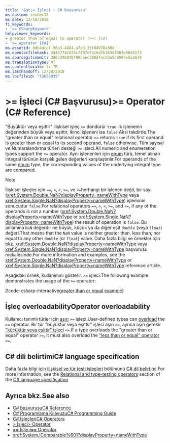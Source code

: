 ```yaml
---
title: '&gt;= İşleci - C# başvurusu'
ms.custom: seodec18
ms.date: 12/18/2018
f1_keywords:
- '>=_CSharpKeyword'
helpviewer_keywords:
- greater than or equal to operator (>=) [C#]
- '>= operator [C#]'
ms.assetid: 0db4dcaf-56a3-4884-a7ad-35f64978a58d
ms.openlocfilehash: 34437742d33cff97e53c6dfb163df083e80d41f3
ms.sourcegitcommit: 3d0c29b878f00caec288dfecb3a5c959de5aa629
ms.translationtype: MT
ms.contentlocale: tr-TR
ms.lasthandoff: 12/20/2018
ms.locfileid: "53655939"
---
```

# <a name="gt-operator-c-reference"></a><span data-ttu-id="d653b-102">&gt;= İşleci (C# Başvurusu)</span><span class="sxs-lookup"><span data-stu-id="d653b-102">&gt;= Operator (C# Reference)</span></span>

<span data-ttu-id="d653b-103">"Büyüktür veya eşittir" ilişkisel işleç `>=` döndürür `true` ilk işlenenin değerinden büyük veya eşittir, ikinci işleneni ise `false` Aksi takdirde.</span><span class="sxs-lookup"><span data-stu-id="d653b-103">The "greater than or equal" relational operator `>=` returns `true` if its first operand is greater than or equal to its second operand, `false` otherwise.</span></span> <span data-ttu-id="d653b-104">Tüm sayısal ve Numaralandırma türleri desteği `>=` işleci.</span><span class="sxs-lookup"><span data-stu-id="d653b-104">All numeric and  enumeration types support the `>=` operator.</span></span> <span data-ttu-id="d653b-105">Aynı işlenenleri için [enum](../keywords/enum.md) türü, temel alınan integral türünün karşılık gelen değerleri karşılaştırılır.</span><span class="sxs-lookup"><span data-stu-id="d653b-105">For operands of the same [enum](../keywords/enum.md) type, the corresponding values of the underlying integral type are compared.</span></span>

> [!NOTE]
> <span data-ttu-id="d653b-106">İlişkisel işleçler için `==`, `>`, `<`, `>=`, ve `<=`herhangi bir işlenen değil, bir sayı (<xref:System.Double.NaN?displayProperty=nameWithType> veya <xref:System.Single.NaN?displayProperty=nameWithType>) işleminin sonucudur `false`.</span><span class="sxs-lookup"><span data-stu-id="d653b-106">For relational operators `==`, `>`, `<`, `>=`, and `<=`, if any of the operands is not a number (<xref:System.Double.NaN?displayProperty=nameWithType> or <xref:System.Single.NaN?displayProperty=nameWithType>) the result of operation is `false`.</span></span> <span data-ttu-id="d653b-107">Bu anlamına `NaN` değerdir ne büyük, küçük ya da diğer eşit `double` (veya `float`) değeri.</span><span class="sxs-lookup"><span data-stu-id="d653b-107">That means that the `NaN` value is neither greater than, less than, nor equal to any other `double` (or `float`) value.</span></span> <span data-ttu-id="d653b-108">Daha fazla bilgi ve örnekler için bkz. <xref:System.Double.NaN?displayProperty=nameWithType> veya <xref:System.Single.NaN?displayProperty=nameWithType> başvurusu makalesinde.</span><span class="sxs-lookup"><span data-stu-id="d653b-108">For more information and examples, see the <xref:System.Double.NaN?displayProperty=nameWithType> or <xref:System.Single.NaN?displayProperty=nameWithType> reference article.</span></span>

<span data-ttu-id="d653b-109">Aşağıdaki örnek, kullanımını gösterir. `>=` işleci:</span><span class="sxs-lookup"><span data-stu-id="d653b-109">The following example demonstrates the usage of the `>=` operator:</span></span>

[!code-csharp-interactive[greater than or equal example](~/samples/snippets/csharp/language-reference/operators/GreaterAndLessOperatorsExamples.cs#GreaterOrEqual)]

## <a name="operator-overloadability"></a><span data-ttu-id="d653b-110">İşleç overloadability</span><span class="sxs-lookup"><span data-stu-id="d653b-110">Operator overloadability</span></span>

<span data-ttu-id="d653b-111">Kullanıcı tanımlı türler için [aşırı](../keywords/operator.md) `>=` işleci.</span><span class="sxs-lookup"><span data-stu-id="d653b-111">User-defined types can [overload](../keywords/operator.md) the `>=` operator.</span></span> <span data-ttu-id="d653b-112">Bir tür "büyüktür veya eşittir" işleci aşırı `>=`, ayrıca aşırı gerekir ["küçüktür veya eşittir" işleci](less-than-equal-operator.md) `<=`.</span><span class="sxs-lookup"><span data-stu-id="d653b-112">If a type overloads the "greater than or equal" operator `>=`, it must also overload the ["less than or equal" operator](less-than-equal-operator.md) `<=`.</span></span>

## <a name="c-language-specification"></a><span data-ttu-id="d653b-113">C# dili belirtimi</span><span class="sxs-lookup"><span data-stu-id="d653b-113">C# language specification</span></span>

<span data-ttu-id="d653b-114">Daha fazla bilgi için [ilişkisel ve tür testi işleçleri](~/_csharplang/spec/expressions.md#relational-and-type-testing-operators) bölümünü [ C# dil belirtimi](../language-specification/index.md).</span><span class="sxs-lookup"><span data-stu-id="d653b-114">For more information, see the [Relational and type-testing operators](~/_csharplang/spec/expressions.md#relational-and-type-testing-operators) section of the [C# language specification](../language-specification/index.md).</span></span>

## <a name="see-also"></a><span data-ttu-id="d653b-115">Ayrıca bkz.</span><span class="sxs-lookup"><span data-stu-id="d653b-115">See also</span></span>

- [<span data-ttu-id="d653b-116">C# başvurusu</span><span class="sxs-lookup"><span data-stu-id="d653b-116">C# Reference</span></span>](../index.md)
- [<span data-ttu-id="d653b-117">C# Programlama Kılavuzu</span><span class="sxs-lookup"><span data-stu-id="d653b-117">C# Programming Guide</span></span>](../../programming-guide/index.md)
- [<span data-ttu-id="d653b-118">C# İşleçleri</span><span class="sxs-lookup"><span data-stu-id="d653b-118">C# Operators</span></span>](index.md)
- [<span data-ttu-id="d653b-119">> İşleci</span><span class="sxs-lookup"><span data-stu-id="d653b-119">> Operator</span></span>](greater-than-operator.md)
- [<span data-ttu-id="d653b-120">== İşleci</span><span class="sxs-lookup"><span data-stu-id="d653b-120">== Operator</span></span>](equality-comparison-operator.md)
- <xref:System.IComparable%601?displayProperty=nameWithType>
